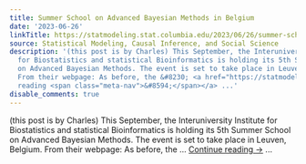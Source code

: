 ```yaml
---
title: Summer School on Advanced Bayesian Methods in Belgium
date: '2023-06-26'
linkTitle: https://statmodeling.stat.columbia.edu/2023/06/26/summer-school-on-advanced-bayesian-methods-in-belgium/
source: Statistical Modeling, Causal Inference, and Social Science
description: '(this post is by Charles) This September, the Interuniversity Institute
  for Biostatistics and statistical Bioinformatics is holding its 5th Summer School
  on Advanced Bayesian Methods. The event is set to take place in Leuven, Belgium.
  From their webpage: As before, the &#8230; <a href="https://statmodeling.stat.columbia.edu/2023/06/26/summer-school-on-advanced-bayesian-methods-in-belgium/">Continue
  reading <span class="meta-nav">&#8594;</span></a> ...'
disable_comments: true
---
```

(this post is by Charles) This September, the Interuniversity Institute for Biostatistics and statistical Bioinformatics is holding its 5th Summer School on Advanced Bayesian Methods. The event is set to take place in Leuven, Belgium. From their webpage: As before, the &#8230; <a href="https://statmodeling.stat.columbia.edu/2023/06/26/summer-school-on-advanced-bayesian-methods-in-belgium/">Continue reading <span class="meta-nav">&#8594;</span></a> ...
